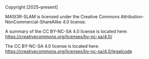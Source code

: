 Copyright [2025–present]

MASt3R-SLAM is licensed under the Creative Commons Attribution-NonCommercial-ShareAlike 4.0 license.

A summary of the CC BY-NC-SA 4.0 license is located here:
	https://creativecommons.org/licenses/by-nc-sa/4.0/

The CC BY-NC-SA 4.0 license is located here:
	https://creativecommons.org/licenses/by-nc-sa/4.0/legalcode
